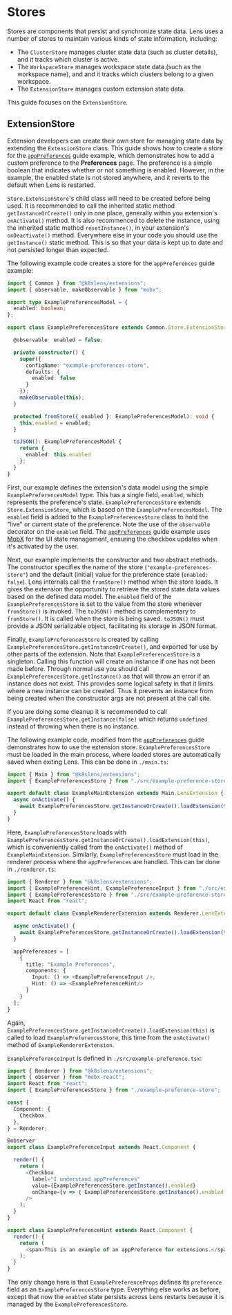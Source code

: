 # Stores

Stores are components that persist and synchronize state data. Lens uses a number of stores to maintain various kinds of state information, including:

* The `ClusterStore` manages cluster state data (such as cluster details), and it tracks which cluster is active.
* The `WorkspaceStore` manages workspace state data (such as the workspace name), and and it tracks which clusters belong to a given workspace.
* The `ExtensionStore` manages custom extension state data.

This guide focuses on the `ExtensionStore`.

## ExtensionStore

Extension developers can create their own store for managing state data by extending the `ExtensionStore` class.
This guide shows how to create a store for the [`appPreferences`](../renderer-extension#apppreferences) guide example, which demonstrates how to add a custom preference to the **Preferences** page.
The preference is a simple boolean that indicates whether or not something is enabled.
However, in the example, the enabled state is not stored anywhere, and it reverts to the default when Lens is restarted.

`Store.ExtensionStore`'s child class will need to be created before being used.
It is recommended to call the inherited static method `getInstanceOrCreate()` only in one place, generally within you extension's `onActivate()` method.
It is also recommenced to delete the instance, using the inherited static method `resetInstance()`, in your extension's `onDeactivate()` method.
Everywhere else in your code you should use the `getInstance()` static method.
This is so that your data is kept up to date and not persisted longer than expected.

The following example code creates a store for the `appPreferences` guide example:

``` typescript
import { Common } from "@k8slens/extensions";
import { observable, makeObservable } from "mobx";

export type ExamplePreferencesModel = {
  enabled: boolean;
};

export class ExamplePreferencesStore extends Common.Store.ExtensionStore<ExamplePreferencesModel> {

  @observable  enabled = false;

  private constructor() {
    super({
      configName: "example-preferences-store",
      defaults: {
        enabled: false
      }
    });
    makeObservable(this);
  }

  protected fromStore({ enabled }: ExamplePreferencesModel): void {
    this.enabled = enabled;
  }

  toJSON(): ExamplePreferencesModel {
    return {
      enabled: this.enabled
    };
  }
}
```

First, our example defines the extension's data model using the simple `ExamplePreferencesModel` type.
This has a single field, `enabled`, which represents the preference's state.
`ExamplePreferencesStore` extends `Store.ExtensionStore`, which is based on the `ExamplePreferencesModel`.
The `enabled` field is added to the `ExamplePreferencesStore` class to hold the "live" or current state of the preference.
Note the use of the `observable` decorator on the `enabled` field.
The [`appPreferences`](../renderer-extension#apppreferences) guide example uses [MobX](https://mobx.js.org/README.html) for the UI state management, ensuring the checkbox updates when it's activated by the user.

Next, our example implements the constructor and two abstract methods.
The constructor specifies the name of the store (`"example-preferences-store"`) and the default (initial) value for the preference state (`enabled: false`).
Lens internals call the `fromStore()` method when the store loads.
It gives the extension the opportunity to retrieve the stored state data values based on the defined data model.
The `enabled` field of the `ExamplePreferencesStore` is set to the value from the store whenever `fromStore()` is invoked.
The `toJSON()` method is complementary to `fromStore()`.
It is called when the store is being saved.
`toJSON()` must provide a JSON serializable object, facilitating its storage in JSON format.

Finally, `ExamplePreferencesStore` is created by calling `ExamplePreferencesStore.getInstanceOrCreate()`, and exported for use by other parts of the extension.
Note that `ExamplePreferencesStore` is a singleton.
Calling this function will create an instance if one has not been made before.
Through normal use you should call `ExamplePreferencesStore.getInstance()` as that will throw an error if an instance does not exist.
This provides some logical safety in that it limits where a new instance can be created.
Thus it prevents an instance from being created when the constructor args are not present at the call site.

If you are doing some cleanup it is recommended to call `ExamplePreferencesStore.getInstance(false)` which returns `undefined` instead of throwing when there is no instance.

The following example code, modified from the [`appPreferences`](../renderer-extension#apppreferences) guide demonstrates how to use the extension store.
`ExamplePreferencesStore` must be loaded in the main process, where loaded stores are automatically saved when exiting Lens.
This can be done in `./main.ts`:

``` typescript
import { Main } from "@k8slens/extensions";
import { ExamplePreferencesStore } from "./src/example-preference-store";

export default class ExampleMainExtension extends Main.LensExtension {
  async onActivate() {
    await ExamplePreferencesStore.getInstanceOrCreate().loadExtension(this);
  }
}
```

Here, `ExamplePreferencesStore` loads with `ExamplePreferencesStore.getInstanceOrCreate().loadExtension(this)`, which is conveniently called from the `onActivate()` method of `ExampleMainExtension`.
Similarly, `ExamplePreferencesStore` must load in the renderer process where the `appPreferences` are handled.
This can be done in `./renderer.ts`:

``` typescript
import { Renderer } from "@k8slens/extensions";
import { ExamplePreferenceHint, ExamplePreferenceInput } from "./src/example-preference";
import { ExamplePreferencesStore } from "./src/example-preference-store";
import React from "react";

export default class ExampleRendererExtension extends Renderer.LensExtension {

  async onActivate() {
    await ExamplePreferencesStore.getInstanceOrCreate().loadExtension(this);
  }

  appPreferences = [
    {
      title: "Example Preferences",
      components: {
        Input: () => <ExamplePreferenceInput />,
        Hint: () => <ExamplePreferenceHint/>
      }
    }
  ];
}
```

Again, `ExamplePreferencesStore.getInstanceOrCreate().loadExtension(this)` is called to load `ExamplePreferencesStore`, this time from the `onActivate()` method of `ExampleRendererExtension`.

`ExamplePreferenceInput` is defined in `./src/example-preference.tsx`:

``` typescript
import { Renderer } from "@k8slens/extensions";
import { observer } from "mobx-react";
import React from "react";
import { ExamplePreferencesStore } from "./example-preference-store";

const {
  Component: {
    Checkbox,
  },
} = Renderer;

@observer
export class ExamplePreferenceInput extends React.Component {

  render() {
    return (
      <Checkbox
        label="I understand appPreferences"
        value={ExamplePreferencesStore.getInstance().enabled}
        onChange={v => { ExamplePreferencesStore.getInstance().enabled = v; }}
      />
    );
  }
}

export class ExamplePreferenceHint extends React.Component {
  render() {
    return (
      <span>This is an example of an appPreference for extensions.</span>
    );
  }
}
```

The only change here is that `ExamplePreferenceProps` defines its `preference` field as an `ExamplePreferencesStore` type.
Everything else works as before, except that now the `enabled` state persists across Lens restarts because it is managed by the
`ExamplePreferencesStore`.
